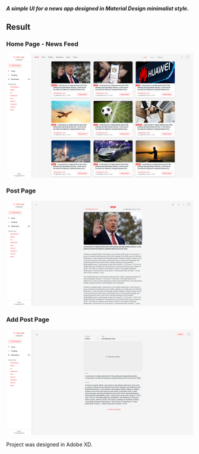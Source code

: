 ##### A simple UI for a news app designed in Material Design minimalist style.

## Result

### Home Page - News Feed
![Home Page](./Home%20page.png)

### Post Page
![Post page](./Post%20page.png)

### Add Post Page
![Add Post page](./Add%20news%20page.png)

Project was designed in Adobe XD.

